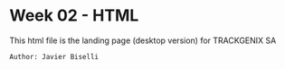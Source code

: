 # Week 02 - HTML

This html file is the landing page (desktop version) for TRACKGENIX SA
```
Author: Javier Biselli